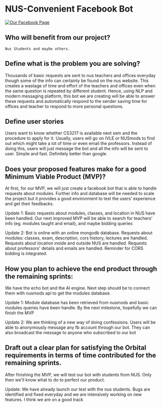 # NUS-Convenient Facebook Bot
[![Our Facebook Page](https://www.facebook.com/nusfunbot/)](http://1.bp.blogspot.com/-8HRjfKK-isU/T2TsOxi-PqI/AAAAAAAABZ0/vrhtQz80Fzs/s200/how+to+add+facebook+like+button+for+blogger+just+under+below+blogger+blogspot+titles.jpg)


## Who will benefit from our project?
```
Nus Students and maybe others.
```

## Define what is the problem you are solving?
Thousands of basic requests are sent to nus teachers and offices everyday though some of the info can certainly be found on the nus website. This creates a wastage of time and effort of the teachers and offices even when the same question is repeated by different student. Hence, using NLP and modern messaging platform, this bot we are creating will be able to answer these requests and automatically respond to the sender saving time for offices and teacher to respond to more personal questions.

## Define user stories
Users want to know whether CS3217 is available next sem and the procedure to apply for it. Usually, users will go on IVLE or NUSmods to find out which might take a lot of time or even email the professors. Instead of doing this, users will just message the bot and all the info will be sent to user. Simple and fast. Definitely better than google.

## Does your proposed features make for a good Minimum Viable Product (MVP)?
At first, for our MVP, we will just create a facebook bot that is able to handle requests about modules. Further info and database will be needed to scale the project but it provides a good environment to test the users’ experience and get their feedbacks.

Update 1: Basic requests about modules, classes, and location in NUS have been handled. Our next improved MVP will be able to search for teachers' info (eg. modules taught and email), and maybe bidding queries

Update 2: Bot is online with an online mongodb database.
          Requests about modules: classes, exam, description, cors history, lectures are handled.
          Requests about location inside and outside NUS are handled.
          Requests about professors' details and emails are handled.
          Reminder for CORS bidding is integrated.

## How you plan to achieve the end product through the remaining sprints:
We have the echo bot and the AI engine. Next step should be to connect them with nusmods api to get the modules database.

Update 1: Module database has been retrieved from nusmods and basic modules queries have been handle. By the next milestone, hopefully we can finish the MVP

Update 2: We are thinking of a new way of doing confessions. Users will be able to anonymously message any fb account through our bot. They can also broadcast the message to anyone who subscribed to our bot
## Draft out a clear plan for satisfying the Orbital requirements in terms of time contributed for the remaining sprints.
After finishing the MVP, we will test our bot with students from NUS. Only then we'll know what to do to perfect our product.

Update: We have already launch our test with the nus students. Bugs are identified and fixed everyday and we are intensively working on new features. I think we are on a good track



